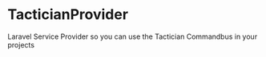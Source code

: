 # TacticianProvider
Laravel Service Provider so you can use the Tactician Commandbus in your projects
